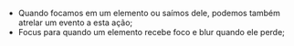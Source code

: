 * Quando focamos em um elemento ou saímos dele, podemos também atrelar um evento a esta ação;
* Focus para quando um elemento recebe foco e blur quando ele perde;